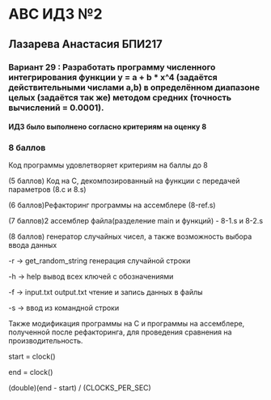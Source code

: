 # АBC ИДЗ №2 
## Лазарева Анастасия БПИ217
### Вариант 29 : Разработать программу численного интегрирования функции y = a + b * x^4 (задаётся действительными числами а,b) в определённом диапазоне целых (задаётся так же) методом средних (точность вычислений = 0.0001).
#### ИДЗ было выполнено согласно критериям на оценку 8

### 8 баллов

Код программы удовлетворяет критериям на баллы до 8

(5 баллов) Код на C, декомпозированный на функции с передачей параметров (8.с и 8.s)

(6 баллов)Рефакторинг программы на ассемблере (8-ref.s)

(7 баллов)2 ассемблер файла(разделение main и функций) - 8-1.s и 8-2.s

(8 баллов) генератор случайных чисел, а также возможность выбора ввода данных

-r -> get_random_string генерация случайной строки

-h -> help вывод всех ключей с обозначениями

-f -> input.txt output.txt чтение и запись данных в файлы

-s -> ввод из командной строки

Также модификация программы на C и программы на ассемблере, полученной после рефакторинга, для проведения сравнения на производительность.

start = clock()

end = clock()

(double)(end - start) / (CLOCKS_PER_SEC)
